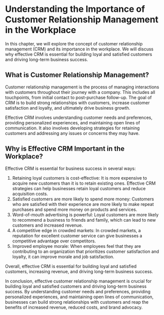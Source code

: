 Understanding the Importance of Customer Relationship Management in the Workplace
==========================================================================================================

In this chapter, we will explore the concept of customer relationship management (CRM) and its importance in the workplace. We will discuss why effective CRM is essential for building loyal and satisfied customers and driving long-term business success.

What is Customer Relationship Management?
-----------------------------------------

Customer relationship management is the process of managing interactions with customers throughout their journey with a company. This includes all touchpoints, from initial contact to post-purchase follow-up. The goal of CRM is to build strong relationships with customers, increase customer satisfaction and loyalty, and ultimately drive business growth.

Effective CRM involves understanding customer needs and preferences, providing personalized experiences, and maintaining open lines of communication. It also involves developing strategies for retaining customers and addressing any issues or concerns they may have.

Why is Effective CRM Important in the Workplace?
------------------------------------------------

Effective CRM is essential for business success in several ways:

1. Retaining loyal customers is cost-effective: It is more expensive to acquire new customers than it is to retain existing ones. Effective CRM strategies can help businesses retain loyal customers and reduce acquisition costs.
2. Satisfied customers are more likely to spend more money: Customers who are satisfied with their experience are more likely to make repeat purchases and spend more money on products and services.
3. Word-of-mouth advertising is powerful: Loyal customers are more likely to recommend a business to friends and family, which can lead to new customers and increased revenue.
4. A competitive edge in crowded markets: In crowded markets, a reputation for excellent customer service can give businesses a competitive advantage over competitors.
5. Improved employee morale: When employees feel that they are contributing to an organization that prioritizes customer satisfaction and loyalty, it can improve morale and job satisfaction.

Overall, effective CRM is essential for building loyal and satisfied customers, increasing revenue, and driving long-term business success.

In conclusion, effective customer relationship management is crucial for building loyal and satisfied customers and driving long-term business success. By understanding customer needs and preferences, providing personalized experiences, and maintaining open lines of communication, businesses can build strong relationships with customers and reap the benefits of increased revenue, reduced costs, and brand advocacy.
